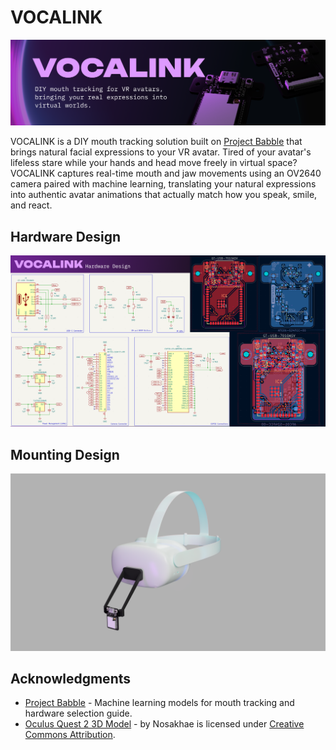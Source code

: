 # VOCALINK
![](https://github.com/Jayx2u/vocalink/blob/main/assets/vocalink-banner.png?raw=true)

VOCALINK is a DIY mouth tracking solution built on [Project Babble](https://github.com/Project-Babble/ProjectBabble) that brings natural facial expressions to your VR avatar. Tired of your avatar's lifeless stare while your hands and head move freely in virtual space? VOCALINK captures real-time mouth and jaw movements using an OV2640 camera paired with machine learning, translating your natural expressions into authentic avatar animations that actually match how you speak, smile, and react.

## Hardware Design
![](https://github.com/Jayx2u/vocalink/blob/main/assets/vocalink-hardware-design.png?raw=true)

## Mounting Design
![](https://github.com/Jayx2u/vocalink/blob/main/assets/vocalink-mounting-design.png?raw=true)

## Acknowledgments
- [Project Babble](https://github.com/Project-Babble/ProjectBabble) - Machine learning models for mouth tracking and hardware selection guide.
- [Oculus Quest 2 3D Model](https://skfb.ly/otI9p) - by Nosakhae is licensed under [Creative Commons Attribution](http://creativecommons.org/licenses/by/4.0/).

